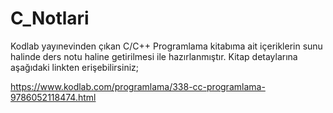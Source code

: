 # C_Notlari
Kodlab yayınevinden çıkan C/C++ Programlama kitabıma ait içeriklerin sunu halinde ders notu haline getirilmesi ile hazırlanmıştır. 
Kitap detaylarına aşağıdaki linkten erişebilirsiniz;

https://www.kodlab.com/programlama/338-cc-programlama-9786052118474.html

